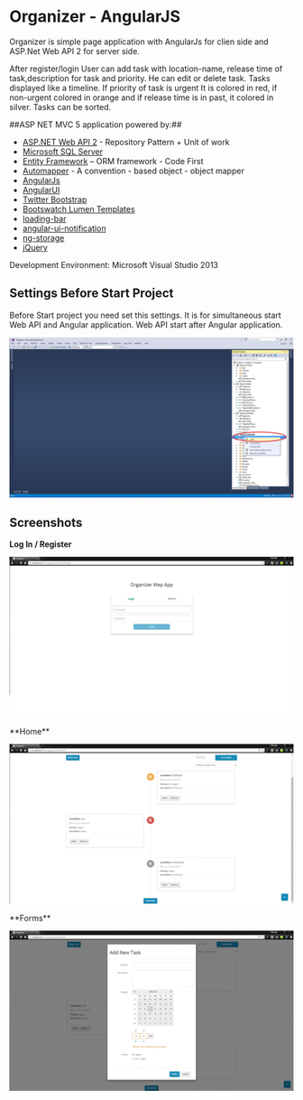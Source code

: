 # Organizer - AngularJS
Organizer is simple page application with AngularJs for clien side and ASP.Net Web API 2 for server side.

After register/login User can add task with location-name, release time of task,description for task and priority. He can edit or delete task. Tasks displayed like a timeline. If priority of task is urgent It is colored in red, if non-urgent colored in orange and if release time is in past, it colored in silver. Tasks can be sorted.

##ASP NET MVC 5 application powered by:##
- [ASP.NET Web API 2]( http://www.asp.net/web-api/overview/getting-started-with-aspnet-web-api/tutorial-your-first-web-api) - Repository Pattern + Unit of work
- [Microsoft SQL Server](http://www.microsoft.com/en-us/server-cloud/products/sql-server/)
- [Entity Framework]( https://entityframework.codeplex.com) – ORM framework - Code First
- [Automapper](http://automapper.org/) - A convention - based object - object mapper
- [AngularJs](https://angularjs.org/)
- [AngularUI](http://angular-ui.github.io/bootstrap/)
- [Twitter Bootstrap](http://getbootstrap.com/)
- [Bootswatch Lumen Templates](https://bootswatch.com/)
- [loading-bar](https://github.com/chieffancypants/angular-loading-bar)
- [angular-ui-notification](https://github.com/alexcrack/angular-ui-notification)
- [ng-storage](https://github.com/gsklee/ngStorage)
- [jQuery](http://jquery.com/)


Development Environment: Microsoft Visual Studio 2013
## Settings Before Start Project ##
Before Start project you need set this settings. It is for simultaneous start Web API and Angular application. Web API start after Angular application.

<p align="center"><img src="https://raw.githubusercontent.com/Xzq70r4/Organizer/master/Images/set-start-up-project.gif" /></p>

## Screenshots ##
**Log In / Register**
<p align="center"><img src="https://raw.githubusercontent.com/Xzq70r4/Organizer/master/Images/login-register.gif" /></p>
**Home**
<p align="center"><img src="https://raw.githubusercontent.com/Xzq70r4/Organizer/master/Images/home.gif" /></p>
**Forms**
<p align="center"><img src="https://raw.githubusercontent.com/Xzq70r4/Organizer/master/Images/forms.gif" /></p>

